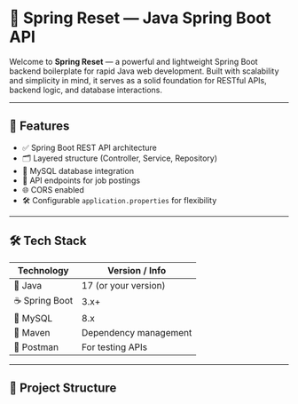 # 🌱 Spring Reset — Java Spring Boot API

Welcome to **Spring Reset** — a powerful and lightweight Spring Boot backend boilerplate for rapid Java web development. Built with scalability and simplicity in mind, it serves as a solid foundation for RESTful APIs, backend logic, and database interactions.

---

## 🚀 Features

- ✅ Spring Boot REST API architecture
- 🗂️ Layered structure (Controller, Service, Repository)
- 🐬 MySQL database integration
- 📡 API endpoints for job postings
- 🌐 CORS enabled
- 🛠️ Configurable `application.properties` for flexibility

---

## 🛠️ Tech Stack

| Technology       | Version / Info         |
|------------------|------------------------|
| 🧠 Java           | 17 (or your version)   |
| ☕ Spring Boot    | 3.x+                   |
| 🐬 MySQL          | 8.x                    |
| 🔧 Maven          | Dependency management  |
| 📡 Postman        | For testing APIs       |

---

## 📁 Project Structure

